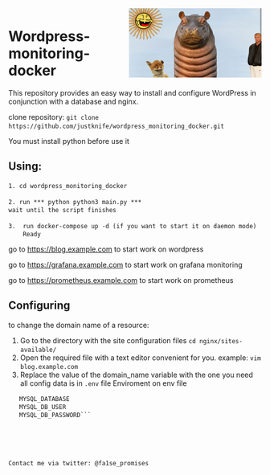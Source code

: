 <img src="icon.png" align="right" />

# Wordpress-monitoring-docker
This repository provides an easy way to install and configure WordPress in conjunction with a database and nginx.



clone repository: ``` git clone https://github.com/justknife/wordpress_monitoring_docker.git ```

You must install python before use it 

   ## Using:

    1. cd wordpress_monitoring_docker

    2. run *** python python3 main.py ***
    wait until the script finishes

    3.  run docker-compose up -d (if you want to start it on daemon mode)
        Ready
        

go to https://blog.example.com to start work on wordpress


go to https://grafana.example.com to start work on grafana monitoring


go to https://prometheus.example.com to start work on prometheus

## Configuring

to change the domain name of a resource:
1. Go to the directory with the site configuration files
  ```cd nginx/sites-available/ ```
2. Open the required file with a text editor convenient for you.
example: ```vim blog.example.com```
3. Replace the value of the domain_name variable with the one you need
all config data is in ```.env``` file
   Enviroment on env file 
```MYSQL_ROOT_PASSWORD  
   MYSQL_DATABASE
   MYSQL_DB_USER
   MYSQL_DB_PASSWORD```





Contact me via twitter: @fa1se_promises

